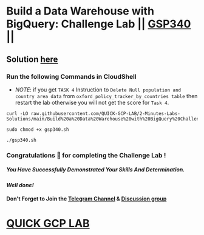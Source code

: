 # Build a Data Warehouse with BigQuery: Challenge Lab || [GSP340](https://www.cloudskillsboost.google/focuses/14341?parent=catalog) ||

## Solution [here]()

### Run the following Commands in CloudShell

* *NOTE*: if you get `TASK 4` Instruction to `Delete Null population and country area data` from `oxford_policy_tracker_by_countries table` then restart the lab otherwise you will not get the score for `Task 4`.

```
curl -LO raw.githubusercontent.com/QUICK-GCP-LAB/2-Minutes-Labs-Solutions/main/Build%20a%20Data%20Warehouse%20with%20BigQuery%20Challenge%20Lab/gsp340.sh

sudo chmod +x gsp340.sh

./gsp340.sh
```

### Congratulations 🎉 for completing the Challenge Lab !

##### *You Have Successfully Demonstrated Your Skills And Determination.*

#### *Well done!*

#### Don't Forget to Join the [Telegram Channel](https://t.me/QuickGcpLab) & [Discussion group](https://t.me/QuickGcpLabChats)

# [QUICK GCP LAB](https://www.youtube.com/@quickgcplab)
